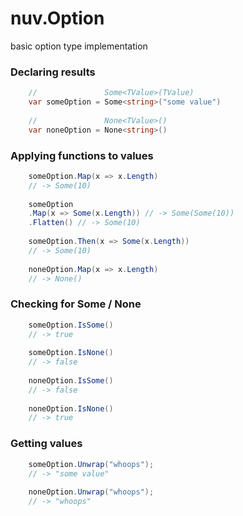 # nuv.Option

basic option type implementation

### Declaring results

```csharp
    //               Some<TValue>(TValue)
    var someOption = Some<string>("some value")
        
    //               None<TValue>()
    var noneOption = None<string>()
```

### Applying functions to values

```csharp
    someOption.Map(x => x.Length)
    // -> Some(10)
    
    someOption
    .Map(x => Some(x.Length)) // -> Some(Some(10))
    .Flatten() // -> Some(10)
    
    someOption.Then(x => Some(x.Length))
    // -> Some(10)
    
    noneOption.Map(x => x.Length)
    // -> None()
```

### Checking for Some / None

```csharp
    someOption.IsSome()
    // -> true
    
    someOption.IsNone()
    // -> false
    
    noneOption.IsSome()
    // -> false
    
    noneOption.IsNone()
    // -> true
```

### Getting values

```csharp
    someOption.Unwrap("whoops");
    // -> "some value"
    
    noneOption.Unwrap("whoops");
    // -> "whoops"
```
